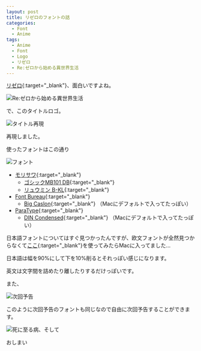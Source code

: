 ```yaml
---
layout: post
title: リゼロのフォントの話
categories:
  - Font
  - Anime
tags:
  - Anime
  - Font
  - Logo
  - リゼロ
  - Re:ゼロから始める異世界生活
---
```


[リゼロ](http://re-zero-anime.jp/){:target="_blank"}、面白いですよね。

![Re:ゼロから始める異世界生活](http://theoria24.github.io/images/rezero1.png "Logo")

で、このタイトルロゴ。

![タイトル再現](http://theoria24.github.io/images/rezero2.png)

再現しました。

使ったフォントはこの通り

![フォント](http://theoria24.github.io/images/rezero3.png)

- [モリサワ](http://www.morisawa.co.jp/){:target="_blank"}
  - [ゴシックMB101 DB](http://www.morisawa.co.jp/fonts/specimen/1198){:target="_blank"}
  - [リュウミン B-KL](http://www.morisawa.co.jp/fonts/specimen/1302){:target="_blank"}
- [Font Bureau](http://www.fontbureau.com/){:target="_blank"}
  - [Big Caslon](http://www.fontbureau.com/fonts/BigCaslonFB/){:target="_blank"} （Macにデフォルトで入ってたっぽい）
- [ParaType](http://www.paratype.com/){:target="_blank"}
  - [DIN Condensed](https://www.myfonts.com/fonts/paratype/din-condensed/){:target="_blank"} （Macにデフォルトで入ってたっぽい）

日本語フォントについてはすぐ見つかったんですが、欧文フォントが全然見つからなくて[ここ](http://wordmark.it/){:target="_blank"}を使ってみたらMacに入ってました…

日本語は幅を90%にして下を10%削るとそれっぽい感じになります。

英文は文字間を詰めたり離したりするだけっぽいです。

また、

![次回予告](http://theoria24.github.io/images/rezero4.png)

このように次回予告のフォントも同じなので自由に次回予告することができます。

![死に至る病、そして](http://theoria24.github.io/images/rezero5.png)

おしまい